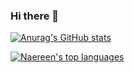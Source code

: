 ### Hi there 👋


[![Anurag's GitHub stats](https://github-readme-stats.vercel.app/api?username=njacob1001&count_private=true&show_icons=true&theme=react)](https://github.com/njacob1001)

[![Naereen's top languages](https://github-readme-stats.vercel.app/api/top-langs/?username=njacob1001&theme=react&count_private=true&hide=html&layout=compact&langs_count=6)](https://github.com/njacob1001)


<!--
**njacob1001/njacob1001** is a ✨ _special_ ✨ repository because its `README.md` (this file) appears on your GitHub profile.

Here are some ideas to get you started:

- 🔭 I’m currently working on ...
- 🌱 I’m currently learning ...
- 👯 I’m looking to collaborate on ...
- 🤔 I’m looking for help with ...
- 💬 Ask me about ...
- 📫 How to reach me: ...
- 😄 Pronouns: ...
- ⚡ Fun fact: ...
-->

